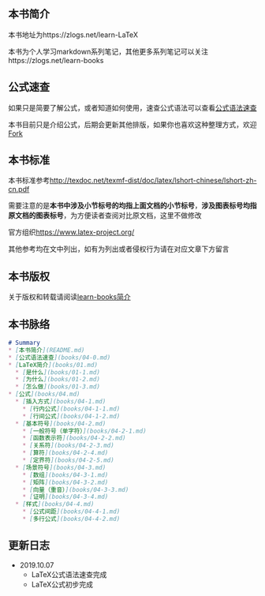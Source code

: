 ## 本书简介

本书地址为https://zlogs.net/learn-LaTeX

本书为个人学习markdown系列笔记，其他更多系列笔记可以关注https://zlogs.net/learn-books

##  公式速查

如果只是简要了解公式，或者知道如何使用，速查公式语法可以查看[公式语法速查](books/.md)

本书目前只是介绍公式，后期会更新其他排版，如果你也喜欢这种整理方式，欢迎[Fork](https://zlogs.net/learn-LaTeX)

## 本书标准

本书标准参考<http://texdoc.net/texmf-dist/doc/latex/lshort-chinese/lshort-zh-cn.pdf>

需要注意的是**本书中涉及小节标号的均指上面文档的小节标号**，**涉及图表标号均指原文档的图表标号**，为方便读者查阅对比原文档，这里不做修改

官方组织<https://www.latex-project.org/>

其他参考均在文中列出，如有为列出或者侵权行为请在对应文章下方留言

## 本书版权

关于版权和转载请阅读[learn-books简介](https://zlogs.net/learn-books/)


## 本书脉络
```markdown
# Summary
* [本书简介](README.md)
* [公式语法速查](books/04-0.md)
* [LaTeX简介](books/01.md)
  * [是什么](books/01-1.md)
  * [为什么](books/01-2.md)
  * [怎么做](books/01-3.md)
* [公式](books/04.md)
  * [插入方式](books/04-1.md)
    * [行内公式](books/04-1-1.md)
    * [行间公式](books/04-1-2.md)
  * [基本符号](books/04-2.md)
    * [一般符号（单字符）](books/04-2-1.md)
    * [函数表示符](books/04-2-2.md)
    * [关系符](books/04-2-3.md)
    * [算符](books/04-2-4.md)
    * [定界符](books/04-2-5.md)
  * [场景符号](books/04-3.md)
    * [数组](books/04-3-1.md)
    * [矩阵](books/04-3-2.md)
    * [向量（重音）](books/04-3-3.md)
    * [证明](books/04-3-4.md)
  * [样式](books/04-4.md)
    * [公式间距](books/04-4-1.md)
    * [多行公式](books/04-4-2.md)
```

## 更新日志



* 2019.10.07
  * LaTeX公式语法速查完成
  * LaTeX公式初步完成